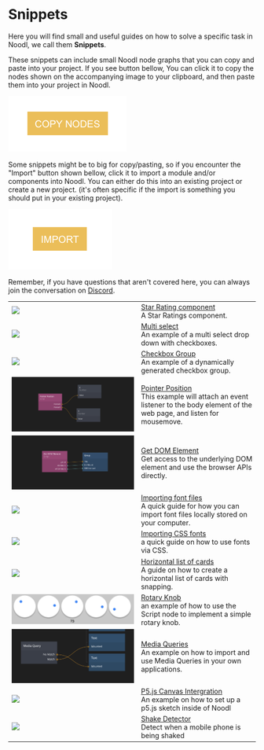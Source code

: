 # Snippets

Here you will find small and useful guides on how to solve a specific task in Noodl, we call them **Snippets**.

These snippets can include small Noodl node graphs that you can copy and paste into your project. If you see button bellow, You can click it to copy the nodes shown on the accompanying image to your clipboard, and then paste them into your project in Noodl.

<div class="ndl-image-with-background s">

![](copy-nodes-button.png)

</div>

Some snippets might be to big for copy/pasting, so if you encounter the "Import" button shown bellow, click it to import a module and/or components into Noodl. You can either do this into an existing project or create a new project. (it's often specific if the import is something you should put in your existing project).

<div class="ndl-image-with-background s">

![](import-button.png)

</div>

Remember, if you have questions that aren't covered here, you can always join the conversation on [Discord](https://discord.gg/umRupsc2f5).

<table class="shortcut_list">
    <tr>
        <td><img src="snippets/star-rating/star-rating.gif"></img></td>
        <td><a href="#/snippets/star-rating/">Star Rating component</a><br>A Star Ratings component.</td>
    </tr>
     <tr>
        <td><img src="snippets/multi-select/multi-select.png"></img></td>
        <td><a href="#/snippets/multi-select/">Multi select</a><br>An example of a multi select drop down with checkboxes.</td>
    </tr>
    <tr>
        <td><img src="snippets/checkbox-group/checkbox-group.png"></img></td>
        <td><a href="#/snippets/checkbox-group/">Checkbox Group</a><br>An example of a dynamically generated checkbox group.</td>
    </tr>
    <tr>
        <td><img src="snippets/javascript/pointer-position.png"></img></td>
        <td><a href="#/snippets/javascript/pointer-position.md">Pointer Position</a><br>This example will attach an event listener to the body element of the web page, and listen for mousemove.</td>
    </tr>
    <tr>
        <td><img src="snippets/javascript/get-dom-element.png"></img></td>
        <td><a href="#/snippets/javascript/get-dom-element.md">Get DOM Element</a><br>Get access to the underlying DOM element and use the browser APIs directly.</td>
    </tr>
    <tr>
        <td><img src="snippets/ui/font.png"></img></td>
        <td><a href="#/snippets/ui/importing-font-files.md">Importing font files</a><br>A quick guide for how you can import font files locally stored on your computer.</td>
    </tr>
     <tr>
        <td><img src="snippets/ui/cssfont.png"></img></td>
        <td><a href="#/snippets/ui/importing-css-fonts.md">Importing CSS fonts</a><br>a quick guide on how to use fonts via CSS.</td>
    </tr>
     <tr>
        <td><img src="snippets/ui/cards.png"></img></td>
        <td><a href="#/snippets/ui/horizontal-cards-list.md">Horizontal list of cards</a><br>A guide on how to create a horizontal list of cards with snapping.</td>
    </tr>
     <tr>
        <td><img src="snippets/rotary-knob/rotary-knob.png"></img></td>
        <td><a href="#/snippets/rotary-knob/rotary-knob.md">Rotary Knob</a><br>an example of how to use the Script node to implement a simple rotary knob.</td>
    </tr>
    <tr>
        <td><img src="snippets/responsive/media-query.png"></img></td>
        <td><a href="#/snippets/responsive/media-query.md">Media Queries</a><br>An example on how to import and use Media Queries in your own applications.</td>
    </tr>
    <tr>
        <td><img src="snippets/p5-canvas/preview.png"></img></td>
        <td><a href="#/snippets/p5-canvas/p5-canvas.md">P5.js Canvas Intergration</a><br>An example on how to set up a p5.js sketch inside of Noodl</td>
    </tr>
    <tr>
        <td><img src="snippets/shake-detector/preview.png"></img></td>
        <td><a href="#/snippets/shake-detector/shake-detector.md">Shake Detector</a><br>Detect when a mobile phone is being shaked</td>
    </tr>
</table>
